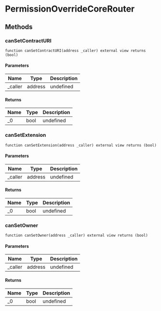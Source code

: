 # PermissionOverrideCoreRouter









## Methods

### canSetContractURI

```solidity
function canSetContractURI(address _caller) external view returns (bool)
```





#### Parameters

| Name | Type | Description |
|---|---|---|
| _caller | address | undefined |

#### Returns

| Name | Type | Description |
|---|---|---|
| _0 | bool | undefined |

### canSetExtension

```solidity
function canSetExtension(address _caller) external view returns (bool)
```





#### Parameters

| Name | Type | Description |
|---|---|---|
| _caller | address | undefined |

#### Returns

| Name | Type | Description |
|---|---|---|
| _0 | bool | undefined |

### canSetOwner

```solidity
function canSetOwner(address _caller) external view returns (bool)
```





#### Parameters

| Name | Type | Description |
|---|---|---|
| _caller | address | undefined |

#### Returns

| Name | Type | Description |
|---|---|---|
| _0 | bool | undefined |




